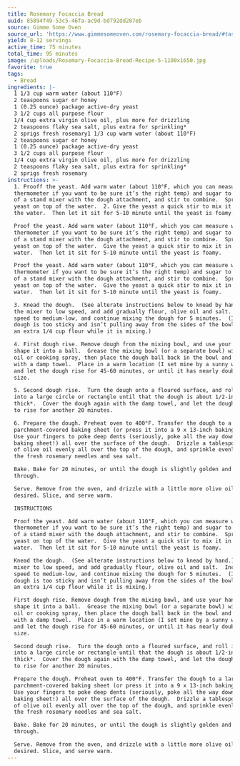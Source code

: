 ```yaml
---
title: Rosemary Focaccia Bread
uuid: 85894f49-53c5-46fa-ac9d-bd792dd287eb
source: Gimme Some Oven
source_url: 'https://www.gimmesomeoven.com/rosemary-focaccia-bread/#tasty-recipes-62589'
yield: 8-12 servings
active_time: 75 minutes
total_time: 95 minutes
image: /uploads/Rosemary-Focaccia-Bread-Recipe-5-1100x1650.jpg
favorite: true
tags:
  - Bread
ingredients: |-
  1 1/3 cup warm water (about 110°F)
  2 teaspoons sugar or honey
  1 (0.25 ounce) package active-dry yeast
  3 1/2 cups all purpose flour
  1/4 cup extra virgin olive oil, plus more for drizzling
  2 teaspoons flaky sea salt, plus extra for sprinkling*
  2 sprigs fresh rosemary1 1/3 cup warm water (about 110°F)
  2 teaspoons sugar or honey
  1 (0.25 ounce) package active-dry yeast
  3 1/2 cups all purpose flour
  1/4 cup extra virgin olive oil, plus more for drizzling
  2 teaspoons flaky sea salt, plus extra for sprinkling*
  2 sprigs fresh rosemary
instructions: >-
  1. Prooff the yeast. Add warm water (about 110°F, which you can measure with a
  thermometer if you want to be sure it’s the right temp) and sugar to the bowl
  of a stand mixer with the dough attachment, and stir to combine.  Sprinkle the
  yeast on top of the water.  2. Give the yeast a quick stir to mix it in with
  the water.  Then let it sit for 5-10 minute until the yeast is foamy.

  Proof the yeast. Add warm water (about 110°F, which you can measure with a
  thermometer if you want to be sure it’s the right temp) and sugar to the bowl
  of a stand mixer with the dough attachment, and stir to combine.  Sprinkle the
  yeast on top of the water.  Give the yeast a quick stir to mix it in with the
  water.  Then let it sit for 5-10 minute until the yeast is foamy.

  Proof the yeast. Add warm water (about 110°F, which you can measure with a
  thermometer if you want to be sure it’s the right temp) and sugar to the bowl
  of a stand mixer with the dough attachment, and stir to combine.  Sprinkle the
  yeast on top of the water.  Give the yeast a quick stir to mix it in with the
  water.  Then let it sit for 5-10 minute until the yeast is foamy.

  3. Knead the dough.  (See alterate instructions below to knead by hand.) Set
  the mixer to low speed, and add gradually flour, olive oil and salt.  Increase
  speed to medium-low, and continue mixing the dough for 5 minutes.  (If the
  dough is too sticky and isn’t pulling away from the sides of the bowl, add in
  an extra 1/4 cup flour while it is mixing.)

  4. First dough rise. Remove dough from the mixing bowl, and use your hands to
  shape it into a ball.  Grease the mixing bowl (or a separate bowl) with olive
  oil or cooking spray, then place the dough ball back in the bowl and cover it
  with a damp towel.  Place in a warm location (I set mine by a sunny window)
  and let the dough rise for 45-60 minutes, or until it has nearly doubled in
  size.

  5. Second dough rise.  Turn the dough onto a floured surface, and roll it out
  into a large circle or rectangle until that the dough is about 1/2-inch
  thick*.  Cover the dough again with the damp towel, and let the dough continue
  to rise for another 20 minutes.

  6. Prepare the dough. Preheat oven to 400°F. Transfer the dough to a large
  parchment-covered baking sheet (or press it into a 9 x 13-inch baking dish). 
  Use your fingers to poke deep dents (seriously, poke all the way down to the
  baking sheet!) all over the surface of the dough.  Drizzle a tablespoon or two
  of olive oil evenly all over the top of the dough, and sprinkle evenly with
  the fresh rosemary needles and sea salt.

  Bake. Bake for 20 minutes, or until the dough is slightly golden and cooked
  through.

  Serve. Remove from the oven, and drizzle with a little more olive oil if
  desired. Slice, and serve warm.

  INSTRUCTIONS

  Proof the yeast. Add warm water (about 110°F, which you can measure with a
  thermometer if you want to be sure it’s the right temp) and sugar to the bowl
  of a stand mixer with the dough attachment, and stir to combine.  Sprinkle the
  yeast on top of the water.  Give the yeast a quick stir to mix it in with the
  water.  Then let it sit for 5-10 minute until the yeast is foamy.

  Knead the dough.  (See alterate instructions below to knead by hand.) Set the
  mixer to low speed, and add gradually flour, olive oil and salt.  Increase
  speed to medium-low, and continue mixing the dough for 5 minutes.  (If the
  dough is too sticky and isn’t pulling away from the sides of the bowl, add in
  an extra 1/4 cup flour while it is mixing.)

  First dough rise. Remove dough from the mixing bowl, and use your hands to
  shape it into a ball.  Grease the mixing bowl (or a separate bowl) with olive
  oil or cooking spray, then place the dough ball back in the bowl and cover it
  with a damp towel.  Place in a warm location (I set mine by a sunny window)
  and let the dough rise for 45-60 minutes, or until it has nearly doubled in
  size.

  Second dough rise.  Turn the dough onto a floured surface, and roll it out
  into a large circle or rectangle until that the dough is about 1/2-inch
  thick*.  Cover the dough again with the damp towel, and let the dough continue
  to rise for another 20 minutes.

  Prepare the dough. Preheat oven to 400°F. Transfer the dough to a large
  parchment-covered baking sheet (or press it into a 9 x 13-inch baking dish). 
  Use your fingers to poke deep dents (seriously, poke all the way down to the
  baking sheet!) all over the surface of the dough.  Drizzle a tablespoon or two
  of olive oil evenly all over the top of the dough, and sprinkle evenly with
  the fresh rosemary needles and sea salt.

  Bake. Bake for 20 minutes, or until the dough is slightly golden and cooked
  through.

  Serve. Remove from the oven, and drizzle with a little more olive oil if
  desired. Slice, and serve warm.
---
```


